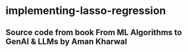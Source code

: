 # implementing-lasso-regression
## Source code from book From ML Algorithms to GenAI & LLMs by Aman Kharwal
